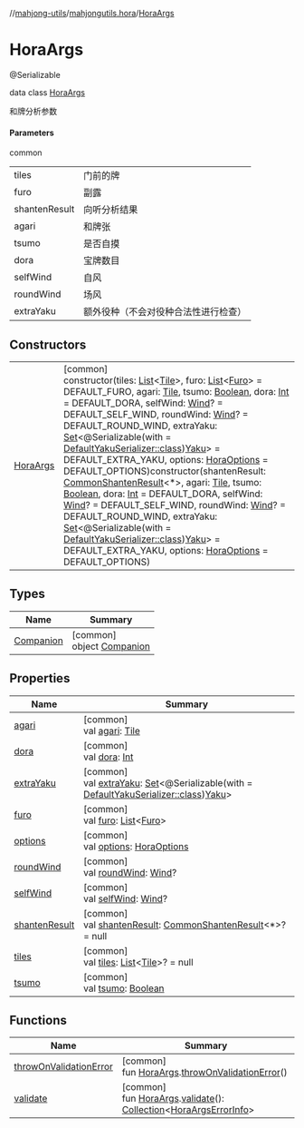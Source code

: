 //[mahjong-utils](../../../index.md)/[mahjongutils.hora](../index.md)/[HoraArgs](index.md)

# HoraArgs

@Serializable

data class [HoraArgs](index.md)

和牌分析参数

#### Parameters

common

| | |
|---|---|
| tiles | 门前的牌 |
| furo | 副露 |
| shantenResult | 向听分析结果 |
| agari | 和牌张 |
| tsumo | 是否自摸 |
| dora | 宝牌数目 |
| selfWind | 自风 |
| roundWind | 场风 |
| extraYaku | 额外役种（不会对役种合法性进行检查） |

## Constructors

| | |
|---|---|
| [HoraArgs](-hora-args.md) | [common]<br>constructor(tiles: [List](https://kotlinlang.org/api/latest/jvm/stdlib/kotlin-stdlib/kotlin.collections/-list/index.html)&lt;[Tile](../../mahjongutils.models/-tile/index.md)&gt;, furo: [List](https://kotlinlang.org/api/latest/jvm/stdlib/kotlin-stdlib/kotlin.collections/-list/index.html)&lt;[Furo](../../mahjongutils.models/-furo/index.md)&gt; = DEFAULT_FURO, agari: [Tile](../../mahjongutils.models/-tile/index.md), tsumo: [Boolean](https://kotlinlang.org/api/latest/jvm/stdlib/kotlin-stdlib/kotlin/-boolean/index.html), dora: [Int](https://kotlinlang.org/api/latest/jvm/stdlib/kotlin-stdlib/kotlin/-int/index.html) = DEFAULT_DORA, selfWind: [Wind](../../mahjongutils.models/-wind/index.md)? = DEFAULT_SELF_WIND, roundWind: [Wind](../../mahjongutils.models/-wind/index.md)? = DEFAULT_ROUND_WIND, extraYaku: [Set](https://kotlinlang.org/api/latest/jvm/stdlib/kotlin-stdlib/kotlin.collections/-set/index.html)&lt;@Serializable(with = [DefaultYakuSerializer::class](../../mahjongutils.yaku/-default-yaku-serializer/index.md))[Yaku](../../mahjongutils.yaku/-yaku/index.md)&gt; = DEFAULT_EXTRA_YAKU, options: [HoraOptions](../-hora-options/index.md) = DEFAULT_OPTIONS)constructor(shantenResult: [CommonShantenResult](../../mahjongutils.shanten/-common-shanten-result/index.md)&lt;*&gt;, agari: [Tile](../../mahjongutils.models/-tile/index.md), tsumo: [Boolean](https://kotlinlang.org/api/latest/jvm/stdlib/kotlin-stdlib/kotlin/-boolean/index.html), dora: [Int](https://kotlinlang.org/api/latest/jvm/stdlib/kotlin-stdlib/kotlin/-int/index.html) = DEFAULT_DORA, selfWind: [Wind](../../mahjongutils.models/-wind/index.md)? = DEFAULT_SELF_WIND, roundWind: [Wind](../../mahjongutils.models/-wind/index.md)? = DEFAULT_ROUND_WIND, extraYaku: [Set](https://kotlinlang.org/api/latest/jvm/stdlib/kotlin-stdlib/kotlin.collections/-set/index.html)&lt;@Serializable(with = [DefaultYakuSerializer::class](../../mahjongutils.yaku/-default-yaku-serializer/index.md))[Yaku](../../mahjongutils.yaku/-yaku/index.md)&gt; = DEFAULT_EXTRA_YAKU, options: [HoraOptions](../-hora-options/index.md) = DEFAULT_OPTIONS) |

## Types

| Name | Summary |
|---|---|
| [Companion](-companion/index.md) | [common]<br>object [Companion](-companion/index.md) |

## Properties

| Name | Summary |
|---|---|
| [agari](agari.md) | [common]<br>val [agari](agari.md): [Tile](../../mahjongutils.models/-tile/index.md) |
| [dora](dora.md) | [common]<br>val [dora](dora.md): [Int](https://kotlinlang.org/api/latest/jvm/stdlib/kotlin-stdlib/kotlin/-int/index.html) |
| [extraYaku](extra-yaku.md) | [common]<br>val [extraYaku](extra-yaku.md): [Set](https://kotlinlang.org/api/latest/jvm/stdlib/kotlin-stdlib/kotlin.collections/-set/index.html)&lt;@Serializable(with = [DefaultYakuSerializer::class](../../mahjongutils.yaku/-default-yaku-serializer/index.md))[Yaku](../../mahjongutils.yaku/-yaku/index.md)&gt; |
| [furo](furo.md) | [common]<br>val [furo](furo.md): [List](https://kotlinlang.org/api/latest/jvm/stdlib/kotlin-stdlib/kotlin.collections/-list/index.html)&lt;[Furo](../../mahjongutils.models/-furo/index.md)&gt; |
| [options](options.md) | [common]<br>val [options](options.md): [HoraOptions](../-hora-options/index.md) |
| [roundWind](round-wind.md) | [common]<br>val [roundWind](round-wind.md): [Wind](../../mahjongutils.models/-wind/index.md)? |
| [selfWind](self-wind.md) | [common]<br>val [selfWind](self-wind.md): [Wind](../../mahjongutils.models/-wind/index.md)? |
| [shantenResult](shanten-result.md) | [common]<br>val [shantenResult](shanten-result.md): [CommonShantenResult](../../mahjongutils.shanten/-common-shanten-result/index.md)&lt;*&gt;? = null |
| [tiles](tiles.md) | [common]<br>val [tiles](tiles.md): [List](https://kotlinlang.org/api/latest/jvm/stdlib/kotlin-stdlib/kotlin.collections/-list/index.html)&lt;[Tile](../../mahjongutils.models/-tile/index.md)&gt;? = null |
| [tsumo](tsumo.md) | [common]<br>val [tsumo](tsumo.md): [Boolean](https://kotlinlang.org/api/latest/jvm/stdlib/kotlin-stdlib/kotlin/-boolean/index.html) |

## Functions

| Name | Summary |
|---|---|
| [throwOnValidationError](../throw-on-validation-error.md) | [common]<br>fun [HoraArgs](index.md).[throwOnValidationError](../throw-on-validation-error.md)() |
| [validate](../validate.md) | [common]<br>fun [HoraArgs](index.md).[validate](../validate.md)(): [Collection](https://kotlinlang.org/api/latest/jvm/stdlib/kotlin-stdlib/kotlin.collections/-collection/index.html)&lt;[HoraArgsErrorInfo](../-hora-args-error-info/index.md)&gt; |
